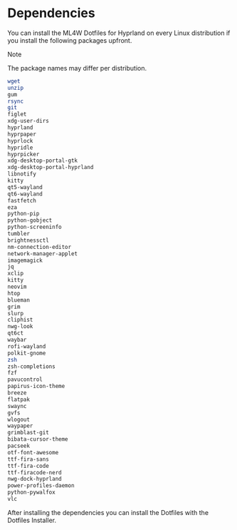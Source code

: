 # Dependencies

You can install the ML4W Dotfiles for Hyprland on every Linux distribution if you install the following packages upfront.

> [!NOTE]
> The package names may differ per distribution.

```sh
wget
unzip
gum
rsync
git
figlet
xdg-user-dirs    
hyprland
hyprpaper
hyprlock
hypridle
hyprpicker
xdg-desktop-portal-gtk
xdg-desktop-portal-hyprland
libnotify
kitty
qt5-wayland
qt6-wayland
fastfetch
eza
python-pip
python-gobject
python-screeninfo
tumbler
brightnessctl
nm-connection-editor
network-manager-applet
imagemagick
jq
xclip
kitty
neovim
htop
blueman
grim
slurp
cliphist
nwg-look
qt6ct
waybar
rofi-wayland
polkit-gnome
zsh
zsh-completions
fzf
pavucontrol
papirus-icon-theme
breeze
flatpak
swaync
gvfs
wlogout
waypaper
grimblast-git
bibata-cursor-theme
pacseek
otf-font-awesome
ttf-fira-sans
ttf-fira-code
ttf-firacode-nerd
nwg-dock-hyprland
power-profiles-daemon
python-pywalfox
vlc

```

After installing the dependencies you can install the Dotfiles with the Dotfiles Installer.